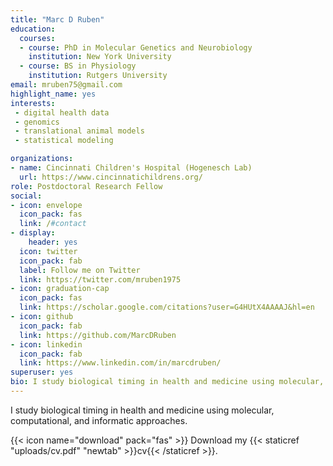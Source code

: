 ```yaml
---
title: "Marc D Ruben"
education:
  courses:
  - course: PhD in Molecular Genetics and Neurobiology
    institution: New York University
  - course: BS in Physiology
    institution: Rutgers University
email: mruben75@gmail.com
highlight_name: yes
interests:
 - digital health data
 - genomics
 - translational animal models
 - statistical modeling

organizations:
- name: Cincinnati Children's Hospital (Hogenesch Lab)
  url: https://www.cincinnatichildrens.org/
role: Postdoctoral Research Fellow
social:
- icon: envelope
  icon_pack: fas
  link: /#contact
- display:
    header: yes
  icon: twitter
  icon_pack: fab
  label: Follow me on Twitter
  link: https://twitter.com/mruben1975
- icon: graduation-cap
  icon_pack: fas
  link: https://scholar.google.com/citations?user=G4HUtX4AAAAJ&hl=en
- icon: github
  icon_pack: fab
  link: https://github.com/MarcDRuben
- icon: linkedin
  icon_pack: fab
  link: https://www.linkedin.com/in/marcdruben/
superuser: yes
bio: I study biological timing in health and medicine using molecular, computational, and informatic approaches.
---
```




I study biological timing in health and medicine using molecular, computational, and informatic approaches.


{{< icon name="download" pack="fas" >}} Download my {{< staticref "uploads/cv.pdf" "newtab" >}}cv{{< /staticref >}}.
